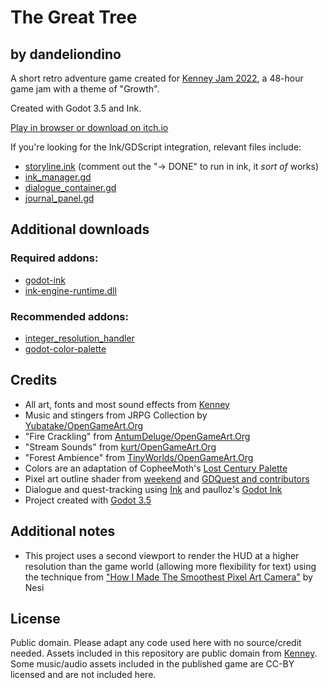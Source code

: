 # The Great Tree
## by dandeliondino

A short retro adventure game created for [Kenney Jam 2022](https://itch.io/jam/kenney-jam-2022), a 48-hour game jam with a theme of "Growth".

Created with Godot 3.5 and Ink.

[Play in browser or download on itch.io](https://dandeliondino.itch.io/the-great-tree)

If you're looking for the Ink/GDScript integration, relevant files include:
- [storyline.ink](https://github.com/dandeliondino/the-great-tree/blob/master/project/interface/dialogue/storyline.ink) (comment out the "-> DONE" to run in ink, it *sort of* works)
- [ink_manager.gd](https://github.com/dandeliondino/the-great-tree/blob/master/project/scripts/ink_manager.gd)
- [dialogue_container.gd](https://github.com/dandeliondino/the-great-tree/blob/master/project/interface/dialogue/dialogue_container.gd)
- [journal_panel.gd](https://github.com/dandeliondino/the-great-tree/blob/master/project/interface/journal/journal_panel.gd)

## Additional downloads
### Required addons:
- [godot-ink](https://github.com/paulloz/godot-ink)
- [ink-engine-runtime.dll](https://github.com/inkle/ink/releases)

### Recommended addons:
- [integer_resolution_handler](https://github.com/Yukitty/godot-addon-integer_resolution_handler)
- [godot-color-palette](https://github.com/EricEzaM/godot-color-palette)

## Credits
- All art, fonts and most sound effects from [Kenney](https://www.kenney.nl/)
- Music and stingers from JRPG Collection by [Yubatake/OpenGameArt.Org](https://opengameart.org/content/jrpg-collection)
- "Fire Crackling" from [AntumDeluge/OpenGameArt.Org](https://opengameart.org/content/fire-crackling)
- "Stream Sounds" from [kurt/OpenGameArt.Org](https://opengameart.org/content/stream-sounds)
- "Forest Ambience" from [TinyWorlds/OpenGameArt.Org](https://opengameart.org/content/forest-ambience)
- Colors are an adaptation of CopheeMoth's [Lost Century Palette](https://lospec.com/palette-list/lost-century)
- Pixel art outline shader from [weekend](https://www.youtube.com/watch?v=nBds_kFL2yY) and [GDQuest and contributors]( https://www.gdquest.com/)
- Dialogue and quest-tracking using [Ink](https://www.inklestudios.com/ink/) and paulloz's [Godot Ink](https://github.com/paulloz/godot-ink)
- Project created with [Godot 3.5](https://godotengine.org/)

## Additional notes
- This project uses a second viewport to render the HUD at a higher resolution than the game world (allowing more flexibility for text) using the technique from ["How I Made The Smoothest Pixel Art Camera"](https://youtu.be/LoR4Xg1l29U) by Nesi

## License
Public domain. Please adapt any code used here with no source/credit needed. Assets included in this repository are public domain from [Kenney](https://www.kenney.nl/). Some music/audio assets included in the published game are CC-BY licensed and are not included here.